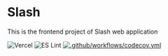 # Slash

This is the frontend project of Slash web application

![Vercel](https://vercelbadge.vercel.app/api/jashgopani/slash-frontend?style=flat-square)
![ES Lint](https://github.com/jashgopani/slash-frontend/actions/workflows/eslint.yml/badge.svg)
[![.github/workflows/codecov.yml](https://github.com/jashgopani/slash-frontend/actions/workflows/codecov.yml/badge.svg?branch=feature%2Fcode-coverage-workflow)](https://github.com/jashgopani/slash-frontend/actions/workflows/codecov.yml)
